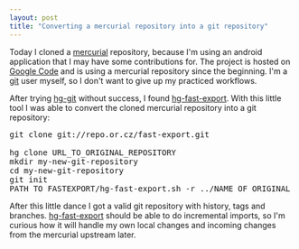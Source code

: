 ```yaml
---
layout: post
title: "Converting a mercurial repository into a git repository"
---
```


Today I cloned a [mercurial][0] repository, because I'm using an android application that I may have some contributions for. The project is hosted on [Google Code][1] and is using a mercurial repository since the beginning. I'm a [git][2] user myself, so I don't want to give up my practiced workflows.

After trying [hg-git][4] without success, I found [hg-fast-export][3]. With this little tool I was able to convert the cloned mercurial repository into a git repository:

<pre class="brush: bash">
git clone git://repo.or.cz/fast-export.git

hg clone URL_TO_ORIGINAL_REPOSITORY
mkdir my-new-git-repository
cd my-new-git-repository
git init
PATH_TO_FASTEXPORT/hg-fast-export.sh -r ../NAME_OF_ORIGINAL_REPOSITORY --force
</pre>

After this little dance I got a valid git repository with history, tags and branches. [hg-fast-export][3] should be able to do incremental imports, so I'm curious how it will handle my own local changes and incoming changes from the mercurial upstream later.

[0]: http://mercurial.selenic.com/
[1]: http://code.google.com/
[2]: http://git-scm.com/
[3]: http://repo.or.cz/w/fast-export.git
[4]: http://hg-git.github.io/

